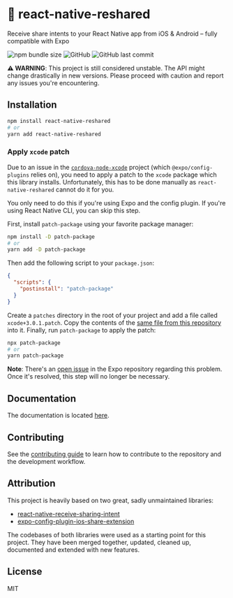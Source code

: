 # 📡 react-native-reshared

Receive share intents to your React Native app from iOS & Android – fully compatible with Expo

![npm bundle size](https://img.shields.io/bundlephobia/min/react-native-reshared?style=flat-square) ![GitHub](https://img.shields.io/github/license/kuatsu/react-native-reshared?style=flat-square) ![GitHub last commit](https://img.shields.io/github/last-commit/kuatsu/react-native-reshared?style=flat-square)

**⚠️ WARNING**: This project is still considered unstable. The API might change drastically in new versions. Please proceed with caution and report any issues you're encountering.

## Installation

```sh
npm install react-native-reshared
# or
yarn add react-native-reshared
```

### Apply `xcode` patch

Due to an issue in the [`cordova-node-xcode`](https://npmjs.com/package/xcode) project (which `@expo/config-plugins` relies on), you need to apply a patch to the `xcode` package which this library installs. Unfortunately, this has to be done manually as `react-native-reshared` cannot do it for you.

You only need to do this if you're using Expo and the config plugin. If you're using React Native CLI, you can skip this step.

First, install `patch-package` using your favorite package manager:

```sh
npm install -D patch-package
# or
yarn add -D patch-package
```

Then add the following script to your `package.json`:

```json
{
  "scripts": {
    "postinstall": "patch-package"
  }
}
```

Create a `patches` directory in the root of your project and add a file called `xcode+3.0.1.patch`. Copy the contents of the [same file from this repository](https://github.com/Kuatsu/react-native-reshared/blob/main/patches/xcode%2B3.0.1.patch) into it. Finally, run `patch-package` to apply the patch:

```sh
npx patch-package
# or
yarn patch-package
```

**Note**: There's an [open issue](https://github.com/expo/expo-cli/issues/4293) in the Expo repository regarding this problem. Once it's resolved, this step will no longer be necessary.

## Documentation

The documentation is located [here](https://react-native-reshared.vercel.app/docs/intro).

## Contributing

See the [contributing guide](CONTRIBUTING.md) to learn how to contribute to the repository and the development workflow.

## Attribution

This project is heavily based on two great, sadly unmaintained libraries:

- [react-native-receive-sharing-intent](https://github.com/ajith-ab/react-native-receive-sharing-intent)
- [expo-config-plugin-ios-share-extension](https://github.com/timedtext/expo-config-plugin-ios-share-extension)

The codebases of both libraries were used as a starting point for this project. They have been merged together, updated, cleaned up, documented and extended with new features.

## License

MIT

